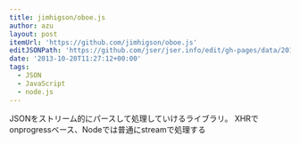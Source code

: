 ```yaml
---
title: jimhigson/oboe.js
author: azu
layout: post
itemUrl: 'https://github.com/jimhigson/oboe.js'
editJSONPath: 'https://github.com/jser/jser.info/edit/gh-pages/data/2013/10/index.json'
date: '2013-10-20T11:27:12+00:00'
tags:
  - JSON
  - JavaScript
  - node.js
---
```

JSONをストリーム的にパースして処理していけるライブラリ。
XHRでonprogressベース、Nodeでは普通にstreamで処理する
